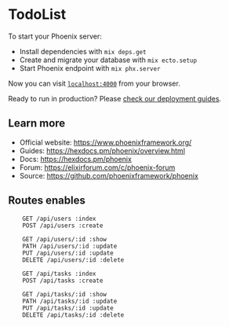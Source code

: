 # TodoList

To start your Phoenix server:

  * Install dependencies with `mix deps.get`
  * Create and migrate your database with `mix ecto.setup`
  * Start Phoenix endpoint with `mix phx.server`

Now you can visit [`localhost:4000`](http://localhost:4000) from your browser.

Ready to run in production? Please [check our deployment guides](https://hexdocs.pm/phoenix/deployment.html).

## Learn more

  * Official website: https://www.phoenixframework.org/
  * Guides: https://hexdocs.pm/phoenix/overview.html
  * Docs: https://hexdocs.pm/phoenix
  * Forum: https://elixirforum.com/c/phoenix-forum
  * Source: https://github.com/phoenixframework/phoenix
  
## Routes enables
```
    GET /api/users :index
    POST /api/users :create

    GET /api/users/:id :show
    PATH /api/users/:id :update
    PUT /api/users/:id :update
    DELETE /api/users/:id :delete

    GET /api/tasks :index
    POST /api/tasks :create

    GET /api/tasks/:id :show
    PATH /api/tasks/:id :update
    PUT /api/tasks/:id :update
    DELETE /api/tasks/:id :delete
```
